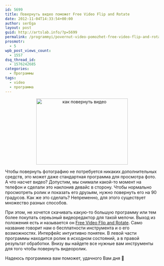 ```yaml
---
id: 5699
title: Повернуть видео поможет Free Video Flip and Rotate
date: 2012-11-04T14:33:54+00:00
author: serEga
layout: post
guid: http://artslab.info/?p=5699
permalink: /programmyi/povernut-video-pomozhet-free-video-flip-and-rotate/
prosmotr:
  - 5
wpb_post_views_count:
  - 1557
dsq_thread_id:
  - 1576242685
categories:
  - Программы
tags:
  - video
  - программа
---
```

<center>
  <a href="http://googledrive.com/host/0B9lHVSSSdxdxd0hjdUdmRzY3Tjg/kak_povernut_video.png"><img src="http://googledrive.com/host/0B9lHVSSSdxdxd0hjdUdmRzY3Tjg/kak_povernut_video-300x216.png" alt="как повернуть видео" title="kak_povernut_video" width="300" height="216" class="aligncenter size-medium wp-image-5700" srcset="http://googledrive.com/host/0B9lHVSSSdxdxd0hjdUdmRzY3Tjg/kak_povernut_video-300x216.png 300w, http://googledrive.com/host/0B9lHVSSSdxdxd0hjdUdmRzY3Tjg/kak_povernut_video.png 790w" sizes="(max-width: 300px) 100vw, 300px" /></a>
</center>

Чтобы повернуть фотографию не потребуется никаких дополнительных средств, это может даже стандартная программа для просмотра фото. А что насчет видео? Допустим, мы снимали какой-то момент на телефон и сделали это наклонив девайс в сторону. Чтобы нормально просмотреть ролик и показать его друзьям, нужно повернуть его на 90 градусов. Как же это сделать? Непременно, для этого существует множество разных способов.

При этом, не хочется скачивать какую-то большую программу или тем более покупать сереьзный видеоредактор для такой мелочи. Выход из положения есть и называется он [Free Video Flip and Rotate](http://www.dvdvideosoft.com/products/dvd/Free-Video-Flip-and-Rotate.htm). Само название говорит нам о бесплатности инструмента и о его возможностях. Интерфейс интуитивно понятен. В левой части программы находится ролик в исходном состояний, а в правой результат обработки. Внизу вы найдете все нужные вам инструменты для того чтобы повернуть видеоролик.

Надеюсь программка вам поможет, удачного Вам дня 🙂